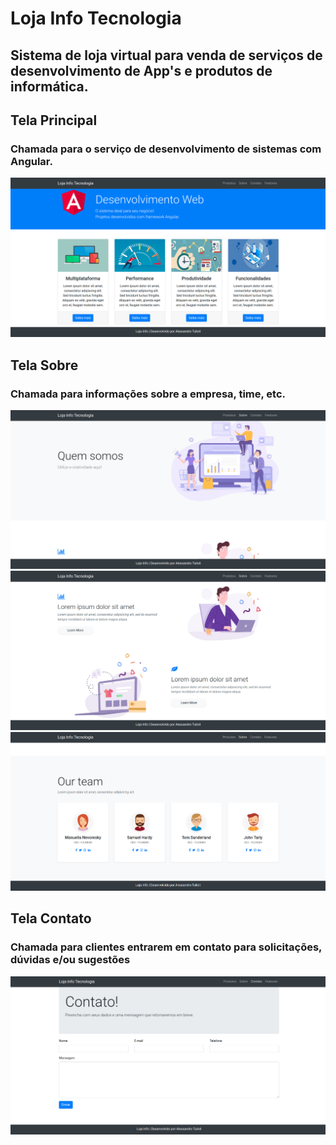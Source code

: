 # Loja Info Tecnologia
## Sistema de loja virtual para venda de serviços de desenvolvimento de App's e produtos de informática.

## Tela Principal
### Chamada para o serviço de desenvolvimento de sistemas com Angular.
![](https://github.com/TulioliAles/LojaInfoTecnologia/blob/master/principal.png)

## Tela Sobre
### Chamada para informações sobre a empresa, time, etc.
![](https://github.com/TulioliAles/LojaInfoTecnologia/blob/master/sobre_pt1.png)
![](https://github.com/TulioliAles/LojaInfoTecnologia/blob/master/sobre_pt2.png)
![](https://github.com/TulioliAles/LojaInfoTecnologia/blob/master/sobre_pt3.png)

## Tela Contato
### Chamada para clientes entrarem em contato para solicitações, dúvidas e/ou sugestões
![](https://github.com/TulioliAles/LojaInfoTecnologia/blob/master/contato.png)
